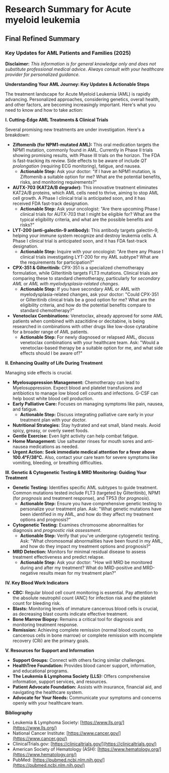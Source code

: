 # Research Summary for Acute myeloid leukemia

## Final Refined Summary

### Key Updates for AML Patients and Families (2025)

**Disclaimer:** *This information is for general knowledge only and does not substitute professional medical advice. Always consult with your healthcare provider for personalized guidance.*

**Understanding Your AML Journey: Key Updates & Actionable Steps**

The treatment landscape for Acute Myeloid Leukemia (AML) is rapidly advancing. Personalized approaches, considering genetics, overall health, and other factors, are becoming increasingly important. Here's what you need to know and how to take action:

**I. Cutting-Edge AML Treatments & Clinical Trials**

Several promising new treatments are under investigation. Here's a breakdown:

*   **Ziftomenib (for NPM1-mutated AML):** This oral medication targets the NPM1 mutation, commonly found in AML. Currently in Phase II trials showing promising results, with Phase III trials on the horizon. The FDA is fast-tracking its review. Side effects to be aware of include *QT prolongation* (requiring ECG monitoring), fatigue, and nausea.
    *   **Actionable Step:** Ask your doctor: "If I have an NPM1 mutation, is Ziftomenib a suitable option for me? What are the potential benefits, risks, and monitoring requirements?"
*   **AUTX-703 (KAT2A/B degrader):** This innovative treatment eliminates KAT2A/B proteins, which AML cells need to thrive, aiming to stop AML cell growth. A Phase I clinical trial is anticipated soon, and it has received FDA fast-track designation.
    *   **Actionable Step:** Ask your oncologist: "Are there upcoming Phase I clinical trials for AUTX-703 that I might be eligible for? What are the typical eligibility criteria, and what are the possible benefits and risks?"
*   **LYT-200 (anti-galectin-9 antibody):** This antibody targets galectin-9, helping your immune system recognize and destroy leukemia cells. A Phase I clinical trial is anticipated soon, and it has FDA fast-track designation.
    *   **Actionable Step:** Inquire with your oncologist: "Are there any Phase I clinical trials investigating LYT-200 for my AML subtype? What are the requirements for participation?"
*   **CPX-351 & Gilteritinib:** CPX-351 is a specialized chemotherapy formulation, while Gilteritinib targets FLT3 mutations. Clinical trials are comparing these to standard chemotherapy, particularly for *secondary AML* or *AML with myelodysplasia-related changes*.
    *   **Actionable Step:** If you have secondary AML or AML with myelodysplasia-related changes, ask your doctor: "Could CPX-351 or Gilteritinib clinical trials be a good option for me? What are the eligibility criteria, and how do the potential benefits compare to standard chemotherapy?"
*   **Venetoclax Combinations:** Venetoclax, already approved for some AML patients when combined with azacitidine or decitabine, is being researched in combinations with other drugs like low-dose cytarabine for a broader range of AML patients.
    *   **Actionable Step:** For newly diagnosed or relapsed AML, discuss venetoclax combinations with your healthcare team. Ask: "Would a venetoclax-based therapy be a suitable option for me, and what side effects should I be aware of?"

**II. Enhancing Quality of Life During Treatment**

Managing side effects is crucial.

*   **Myelosuppression Management:** Chemotherapy can lead to Myelosuppression. Expect blood and platelet transfusions and antibiotics to manage low blood cell counts and infections. G-CSF can help boost white blood cell production.
*   **Early Palliative Care:** Focuses on managing symptoms like pain, nausea, and fatigue.
    *   **Actionable Step:** Discuss integrating palliative care early in your treatment plan with your doctor.
*   **Nutritional Strategies:** Stay hydrated and eat small, bland meals. Avoid spicy, greasy, or overly sweet foods.
*   **Gentle Exercise:** Even light activity can help combat fatigue.
*   **Home Management:** Use saltwater rinses for mouth sores and anti-nausea medications as needed.
*   **Urgent Action:** **Seek immediate medical attention for a fever above 100.4°F/38°C.** Also, contact your care team for severe symptoms like vomiting, bleeding, or breathing difficulties.

**III. Genetic & Cytogenetic Testing & MRD Monitoring: Guiding Your Treatment**

*   **Genetic Testing:** Identifies specific AML subtypes to guide treatment. Common mutations tested include FLT3 (targeted by Gilteritinib), NPM1 (for *prognosis* and treatment response), and TP53 (for *prognosis*).
    *   **Actionable Step:** Ensure you have comprehensive genetic testing to personalize your treatment plan. Ask: "What genetic mutations have been identified in my AML, and how do they affect my treatment options and prognosis?"
*   **Cytogenetic Testing:** Examines chromosome abnormalities for diagnosis and *prognostic risk assessment*.
    *   **Actionable Step:** Verify that you've undergone cytogenetic testing. Ask: "What chromosomal abnormalities have been found in my AML, and how do they impact my treatment options and prognosis?"
*   **MRD Detection:** Monitors for minimal residual disease to assess treatment effectiveness and predict relapse.
    *   **Actionable Step:** Ask your doctor: "How will MRD be monitored during and after my treatment? What do MRD-positive and MRD-negative results mean for my treatment plan?"

**IV. Key Blood Work Indicators**

*   **CBC:** Regular blood cell count monitoring is essential. Pay attention to the absolute neutrophil count (ANC) for infection risk and the platelet count for bleeding risk.
*   **Blasts:** Monitoring levels of immature cancerous blood cells is crucial, as decreasing blast counts indicate effective treatment.
*   **Bone Marrow Biopsy:** Remains a critical tool for diagnosis and monitoring treatment response.
*   **Remission:** Achieving complete remission (normal blood counts, no cancerous cells in bone marrow) or complete remission with incomplete recovery (CRi) are the primary goals.

**V. Resources for Support and Information**

*   **Support Groups:** Connect with others facing similar challenges.
*   **HealthTree Foundation:** Provides blood cancer support, information, and educational programs.
*   **The Leukemia & Lymphoma Society (LLS):** Offers comprehensive information, support services, and resources.
*   **Patient Advocate Foundation:** Assists with insurance, financial aid, and navigating the healthcare system.
*   **Advocate for Your Needs:** Communicate your symptoms and concerns openly with your healthcare team.

**Bibliography**

*   Leukemia & Lymphoma Society: [https://www.lls.org/](https://www.lls.org/)
*   National Cancer Institute: [https://www.cancer.gov/](https://www.cancer.gov/)
*   ClinicalTrials.gov: [https://clinicaltrials.gov/](https://clinicaltrials.gov/)
*   American Society of Hematology (ASH): [https://www.hematology.org/](https://www.hematology.org/)
*   PubMed: [https://pubmed.ncbi.nlm.nih.gov/](https://pubmed.ncbi.nlm.nih.gov/)
